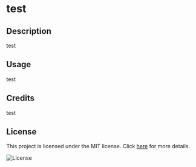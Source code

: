 
 
# test

## Description
test

## Usage
test

## Credits
test

## License

This project is licensed under the MIT license. Click [here]([License](https://opensource.org/licenses/MIT)) for more details.

![License](https://img.shields.io/badge/License-MIT-brightgreen)

